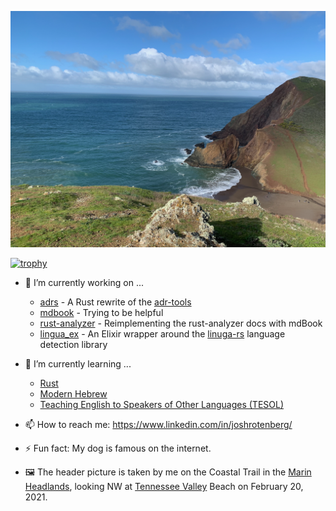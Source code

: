 ![Tennessee Valley Beach](https://github.com/joshrotenberg/joshrotenberg/blob/main/img/tvb.png)

[![trophy](https://github-profile-trophy.vercel.app/?username=joshrotenberg)](https://github.com/joshrotenberg/github-profile-trophy)

- 🔭 I’m currently working on ...
   * [adrs][0] - A Rust rewrite of the [adr-tools](https://github.com/npryce/adr-tools)
   * [mdbook][3] - Trying to be helpful
   * [rust-analyzer][5] - Reimplementing the rust-analyzer docs with mdBook
   * [lingua_ex][2] - An Elixir wrapper around the [linuga-rs](https://crates.io/crates/lingua) language detection library
 
- 🌱 I’m currently learning ...
   * [Rust](https://www.rust-lang.org)
   * [Modern Hebrew](http://hebrew-academy.org.il)
   * [Teaching English to Speakers of Other Languages (TESOL)](https://extension.berkeley.edu/public/category/courseCategoryCertificateProfile.do?method=load&certificateId=17129)
 

- 📫 How to reach me: https://www.linkedin.com/in/joshrotenberg/
- ⚡ Fun fact: My dog is famous on the internet.
- 🖼 The header picture is taken by me on the Coastal Trail in the [Marin Headlands](https://www.nps.gov/goga/marin-headlands.htm), looking NW at [Tennessee Valley](https://www.nps.gov/goga/planyourvisit/tennessee_valley.htm) Beach on February 20, 2021.

[0]: https://github.com/joshrotenberg/adrs
[1]: https://github.com/joshrotenberg/covid19-dgs
[2]: https://github.com/joshrotenberg/lingua_ex
[3]: https://github.com/rust-lang/mdBook
[4]: https://github.com/joshrotenberg/congress-rs
[5]: https://github.com/rust-lang/rust-analyzer/pull/15795
